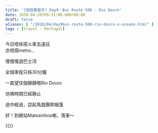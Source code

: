 ```yaml
---
title: '[抱抱葡萄牙] Day9：Bus Route 500 - Rio Douro'
date: 2018-04-26T09:31:00.000+08:00
draft: false
aliases: [ "/2018/04/day9bus-route-500-rio-douro-x-oceano.html" ]
tags : [travel - Portugal]
---
```


今日唔係搭火車去遠征  
亦唔搭metro...  

[](/images/portugal9b1.jpg)

慢慢慢遊巴士河  

[](/images/portugal9b2.jpg)

全個車程只係30分鐘  

[](/images/portugal9b3.jpg)

一直望住個靜靜嘅Rio Douro  

[](/images/portugal9b4.jpg)

彷彿時間已經靜止  

[](/images/portugal9b5.jpg)

途中經過，諗起馬戲團啲帳篷  

[](/images/portugal9b6.jpg)

好！到總站Matosinhos喇，落車～  
  

{{<portugal>}}  
